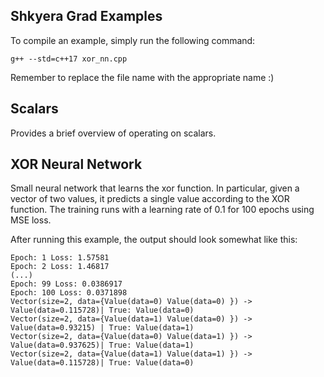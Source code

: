 ## Shkyera Grad Examples

To compile an example, simply run the following command:

```
g++ --std=c++17 xor_nn.cpp
```

Remember to replace the file name with the appropriate name :)

## Scalars

Provides a brief overview of operating on scalars.

## XOR Neural Network

Small neural network that learns the xor function. In particular, given a vector of two values, it predicts a single value according to the XOR function. The training runs with a learning rate of 0.1 for 100 epochs using MSE loss.

After running this example, the output should look somewhat like this:

```
Epoch: 1 Loss: 1.57581
Epoch: 2 Loss: 1.46817
(...)
Epoch: 99 Loss: 0.0386917
Epoch: 100 Loss: 0.0371898
Vector(size=2, data={Value(data=0) Value(data=0) }) -> Value(data=0.115728)| True: Value(data=0)
Vector(size=2, data={Value(data=1) Value(data=0) }) -> Value(data=0.93215) | True: Value(data=1)
Vector(size=2, data={Value(data=0) Value(data=1) }) -> Value(data=0.937625)| True: Value(data=1)
Vector(size=2, data={Value(data=1) Value(data=1) }) -> Value(data=0.115728)| True: Value(data=0)
```

